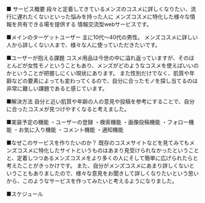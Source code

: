 ■ サービス概要
段々と定着してきているメンズのコスメに詳しくなりたい、流行に遅れたくないといった悩みを持った人に
メンズコスメに特化した様々な情報を共有できる場を提供する
情報交流型webサービスです。

■メインのターゲットユーザー
主に10代〜40代の男性。
メンズコスメに詳しい人から詳しくない人まで、様々な人に使っていただきたいです。

■ユーザーが抱える課題
コスメ用品は今世の中に溢れ返っていますが、そのほとんどが女性モノということもあり、メンズがどのようなコスメを使えばいいのかということが把握しにくい現状にあります。
また性別だけでなく、肌質や年齢などの要素によっても変わってくるので、自分に合ったモノを探し当てるのは非常に難しい課題であると感じています。

■解決方法
自分と近い肌質や年齢の人の意見や投稿を参考にすることで、自分に合ったコスメが見つけやすくなると考えました。

■実装予定の機能
・ユーザーの登録
・検索機能
・画像投稿機能
・フォロー機能
・お気に入り機能
・コメント機能
・通知機能

■なぜこのサービスを作りたいのか？
既存のコスメサイトなどを見てみてもメンズコスメに特化したサイトというものはあまり見受けられなかったということと、定着しつつあるメンズコスメをより多くの人にそして簡単に広げられたらと考えたことがきっかけです。
また、自分がメンズコスメにあまり詳しくないということもありましたので、様々な意見をお聞きして詳しくなりたいという思いから、このようなサービスを作ってみたいと考えるようになりました。

■スケジュール
